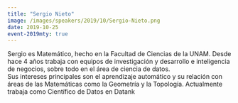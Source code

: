 ```yaml
---
title: "Sergio Nieto"
image: /images/speakers/2019/10/Sergio-Nieto.png
date: 2019-10-25
event-2019mty: true
---
```


<div>Sergio es Matemático, hecho en la Facultad de Ciencias de la UNAM. Desde hace 4 años trabaja con equipos de investigación y desarrollo e inteligencia de negocios, sobre todo en el área de ciencia de datos.</div>
<div>Sus intereses principales son el aprendizaje automático y su relación con áreas de las Matemáticas como la Geometría y la Topología. Actualmente trabaja como Científico de Datos en Datank</div>